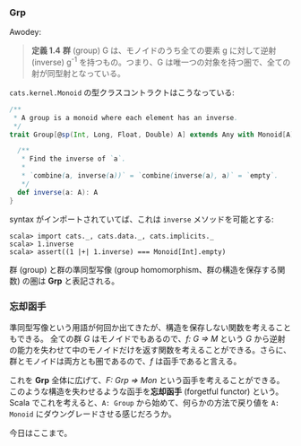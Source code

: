 
### Grp

Awodey:

> **定義 1.4** **群** (group) G は、モノイドのうち全ての要素 g に対して逆射 (inverse) g<sup>-1</sup> を持つもの。つまり、G は唯一つの対象を持つ圏で、全ての射が同型射となっている。

`cats.kernel.Monoid` の型クラスコントラクトはこうなっている:

```scala
/**
 * A group is a monoid where each element has an inverse.
 */
trait Group[@sp(Int, Long, Float, Double) A] extends Any with Monoid[A] {

  /**
   * Find the inverse of `a`.
   *
   * `combine(a, inverse(a))` = `combine(inverse(a), a)` = `empty`.
   */
  def inverse(a: A): A
}
```

syntax がインポートされていてば、これは `inverse` メソッドを可能とする:

```console:new
scala> import cats._, cats.data._, cats.implicits._
scala> 1.inverse
scala> assert((1 |+| 1.inverse) === Monoid[Int].empty)
```

群 (group) と群の準同型写像 (group homomorphism、群の構造を保存する関数) の圏は **Grp** と表記される。

### 忘却函手

準同型写像という用語が何回か出てきたが、構造を保存しない関数を考えることもできる。
全ての群 *G* はモノイドでもあるので、*f: G => M* という *G* から逆射の能力を失わせて中のモノイドだけを返す関数を考えることができる。さらに、群とモノイドは両方とも圏であるので、*f* は函手であると言える。

これを **Grp** 全体に広げて、*F: Grp => Mon* という函手を考えることができる。このような構造を失わせるような函手を**忘却函手** (forgetful functor) という。Scala でこれを考えると、`A: Group` から始めて、何らかの方法で戻り値を `A: Monoid` にダウングレードさせる感じだろうか。

今日はここまで。
